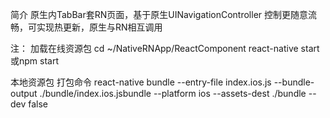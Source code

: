 简介
原生内TabBar套RN页面，基于原生UINavigationController 控制更随意流畅，可实现热更新，原生与RN相互调用

注：
加载在线资源包
cd ~/NativeRNApp/ReactComponent 
react-native start
或npm start

本地资源包
打包命令
react-native bundle --entry-file index.ios.js --bundle-output ./bundle/index.ios.jsbundle --platform ios --assets-dest ./bundle --dev false


